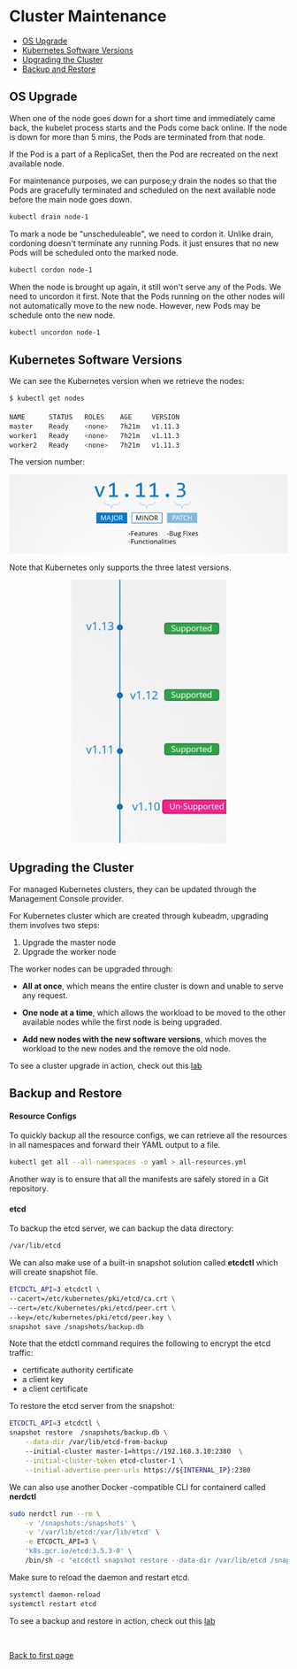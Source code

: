 
# Cluster Maintenance 


- [OS Upgrade](#os-upgrade)
- [Kubernetes Software Versions](#kubernetes-software-versions)
- [Upgrading the Cluster](#upgrading-the-cluster)
- [Backup and Restore](#backup-and-restore)


## OS Upgrade 

When one of the node goes down for a short time and immediately came back, the kubelet process starts and the Pods come back online. If the node is down for more than 5 mins, the Pods are terminated from that node. 

If the Pod is a part of a ReplicaSet, then the Pod are recreated on the next available node.

For maintenance purposes, we can purpose;y drain the nodes so that the Pods are gracefully terminated and scheduled on the next available node before the main node goes down.

```bash
kubectl drain node-1  
```

To mark a node be "unscheduleable", we need to cordon it. Unlike drain, cordoning doesn't terminate any running Pods. it just ensures that no new Pods will be scheduled onto the marked node.

```bash
kubectl cordon node-1 
```

When the node is brought up again, it still won't serve any of the Pods. We need to uncordon it first. Note that the Pods running on the other nodes will not automatically move to the new node. However, new Pods may be schedule onto the new node.

```bash
kubectl uncordon node-1 
```


## Kubernetes Software Versions

We can see the Kubernetes version when we retrieve the nodes:

```bash
$ kubectl get nodes

NAME      STATUS   ROLES    AGE     VERSION
master    Ready    <none>   7h21m   v1.11.3
worker1   Ready    <none>   7h21m   v1.11.3
worker2   Ready    <none>   7h21m   v1.11.3 
```


The version number:

![](../../Images/k8sversion.png)  


Note that Kubernetes only supports the three latest versions.

<p align=center>
<img src="../../Images/latest3supportedversions.png">
</p>





## Upgrading the Cluster

For managed Kubernetes clusters, they can be updated through the Management Console provider. 

For Kubernetes cluster which are created through kubeadm, upgrading them involves two steps:

1. Upgrade the master node
2. Upgrade the worker node

The worker nodes can be upgraded through:

- **All at once**, which means the entire cluster is down and unable to serve any request.

- **One node at a time**, which allows the workload to be moved to the other available nodes while the first node is being upgraded.

- **Add new nodes with the new software versions**, which moves the workload to the new nodes and the remove the old node.

To see a cluster upgrade in action, check out this [lab](../../Lab21_Backup_Restore_and_Upgrade_a_Kubernetes_Cluster/README.md)

## Backup and Restore

#### Resource Configs

To quickly backup all the resource configs, we can retrieve all the resources in all namespaces and forward their YAML output to a file.

```bash
kubectl get all --all-namespaces -o yaml > all-resources.yml 
```

Another way is to ensure that all the manifests are safely stored in a Git repository.

#### etcd

To backup the etcd server, we can backup the data directory:

```bash
/var/lib/etcd  
```

We can also make use of a built-in snapshot solution called **etcdctl** which will create snapshot file. 

```bash
ETCDCTL_API=3 etcdctl \
--cacert=/etc/kubernetes/pki/etcd/ca.crt \
--cert=/etc/kubernetes/pki/etcd/peer.crt \
--key=/etc/kubernetes/pki/etcd/peer.key \
snapshot save /snapshots/backup.db 
```

Note that the etdctl command requires the following to encrypt the etcd traffic:

- certificate authority certificate
- a client key
- a client certificate 

To restore the etcd server from the snapshot:

```bash
ETCDCTL_API=3 etcdctl \
snapshot restore  /snapshots/backup.db \
    --data-dir /var/lib/etcd-from-backup 
    --initial-cluster master-1=https://192.168.3.10:2380  \
    --initial-cluster-token etcd-cluster-1 \
    --initial-advertise-peer-urls https://${INTERNAL_IP}:2380
```

We can also use another Docker -compatible CLI for containerd called **nerdctl**

```bash
sudo nerdctl run --rm \
    -v '/snapshots:/snapshots' \
    -v '/var/lib/etcd:/var/lib/etcd' \
    -e ETCDCTL_API=3 \
    'k8s.gcr.io/etcd:3.5.3-0' \
    /bin/sh -c "etcdctl snapshot restore --data-dir /var/lib/etcd /snapshots/backup.db"
```

Make sure to reload the daemon and restart etcd.

```bash
systemctl daemon-reload
systemctl restart etcd 
```

To see a backup and restore in action, check out this [lab](../../projects/Lab_021_Backup_Restore_and_Upgrade_a_Kubernetes_Cluster/README.md)



<br>

[Back to first page](../../README.md#kubernetes)
